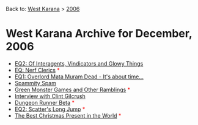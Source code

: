 Back to: [West Karana](/posts/westkarana.md) > [2006](/posts/2006/westkarana.md)
# West Karana Archive for December, 2006

* [EQ2: Of Interagents, Vindicators and Glowy Things](424.md) <span style="color:red;"></span>
* [EQ: Nerf Clerics](425.md) <span style="color:red;">*</span>
* [EQ1: Overlord Mata Muram Dead - It's about time...](427.md) <span style="color:red;"></span>
* [Spammity Spam](428.md) <span style="color:red;"></span>
* [Green Monster Games and Other Ramblings](430.md) <span style="color:red;">*</span>
* [Interview with Clint Gilcrush](432.md) <span style="color:red;"></span>
* [Dungeon Runner Beta](439.md) <span style="color:red;">*</span>
* [EQ2: Scatter's Long Jump](444.md) <span style="color:red;">*</span>
* [The Best Christmas Present in the World](446.md) <span style="color:red;">*</span>

